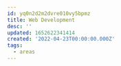 ```yaml
---
id: yq0n2d2m2dvre010vy5bpmz
title: Web Development
desc: ''
updated: 1652622341414
created: '2022-04-23T00:00:00.000Z'
tags:
  - areas
---
```


